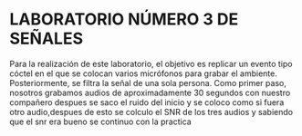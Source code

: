 # LABORATORIO NÚMERO 3 DE SEÑALES
Para la realización de este laboratorio, el objetivo es replicar un evento tipo cóctel en el que se colocan varios micrófonos para grabar el ambiente. Posteriormente, se filtra la señal de una sola persona. Como primer paso, nosotros grabamos audios de aproximadamente 30 segundos con nuestro compañero despues se saco el ruido del inicio y se coloco como si fuera otro audio,despues de esto se colculo el SNR de los tres audios y sabiendo que el snr era bueno se continuo con la practica 


